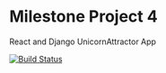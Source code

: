 # Milestone Project 4
React and Django UnicornAttractor App

[![Build Status](https://travis-ci.org/mrndhlovu/milestone-project4.svg?branch=master)](https://travis-ci.org/mrndhlovu/milestone-project4)
